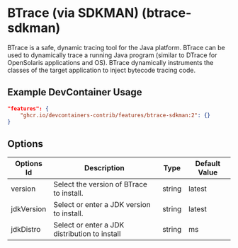 
# BTrace (via SDKMAN) (btrace-sdkman)

BTrace is a safe, dynamic tracing tool for the Java platform. BTrace can be used
to dynamically trace a running Java program (similar to DTrace for OpenSolaris
applications and OS). BTrace dynamically instruments the classes of the target
application to inject bytecode tracing code.

## Example DevContainer Usage

```json
"features": {
    "ghcr.io/devcontainers-contrib/features/btrace-sdkman:2": {}
}
```

## Options

| Options Id | Description | Type | Default Value |
|-----|-----|-----|-----|
| version | Select the version of BTrace to install. | string | latest |
| jdkVersion | Select or enter a JDK version to install. | string | latest |
| jdkDistro | Select or enter a JDK distribution to install | string | ms |


